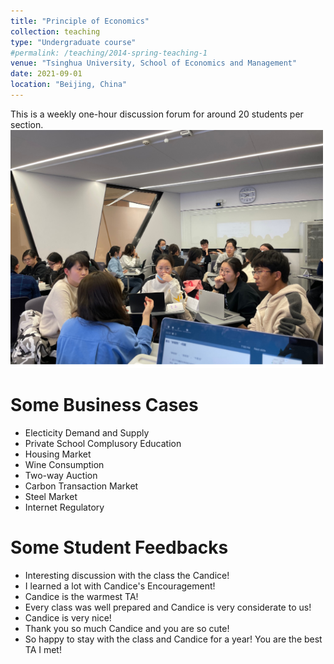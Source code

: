 ```yaml
---
title: "Principle of Economics"
collection: teaching
type: "Undergraduate course"
#permalink: /teaching/2014-spring-teaching-1
venue: "Tsinghua University, School of Economics and Management"
date: 2021-09-01
location: "Beijing, China"
---
```


This is a weekly one-hour discussion forum for around 20 students per section.<br/><img src='../images/principle_of_economics.png'>

Some Business Cases
======
- Electicity Demand and Supply
- Private School Complusory Education
- Housing Market
- Wine Consumption
- Two-way Auction
- Carbon Transaction Market
- Steel Market
- Internet Regulatory

Some Student Feedbacks
======
- Interesting discussion with the class the Candice!
- I learned a lot with Candice's Encouragement!
- Candice is the warmest TA!
- Every class was well prepared and Candice is very considerate to us!
- Candice is very nice!
- Thank you so much Candice and you are so cute!
- So happy to stay with the class and Candice for a year! You are the best TA I met!
